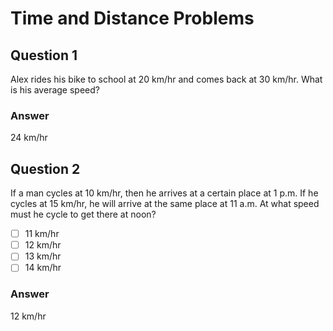# Time and Distance Problems

## Question 1

Alex rides his bike to school at 20 km/hr and comes back at 30 km/hr. What is his average speed?

### Answer

24 km/hr

## Question 2

If a man cycles at 10 km/hr, then he arrives at a certain place at 1 p.m. If he cycles at 15 km/hr, he will arrive at the same place at 11 a.m. At what speed must he cycle to get there at noon?

- [ ] 11 km/hr
- [ ] 12 km/hr
- [ ] 13 km/hr
- [ ] 14 km/hr

### Answer

12 km/hr
